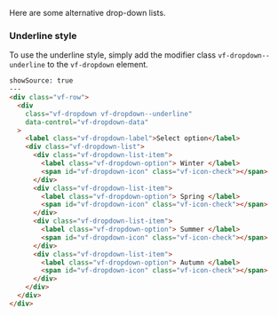 Here are some alternative drop-down lists.

### Underline style

To use the underline style, simply add the modifier class `vf-dropdown--underline` to the `vf-dropdown` element.

```html
showSource: true
---
<div class="vf-row">
  <div
    class="vf-dropdown vf-dropdown--underline"
    data-control="vf-dropdown-data"
  >
    <label class="vf-dropdown-label">Select option</label>
    <div class="vf-dropdown-list">
      <div class="vf-dropdown-list-item">
        <label class="vf-dropdown-option"> Winter </label>
        <span id="vf-dropdown-icon" class="vf-icon-check"></span>
      </div>
      <div class="vf-dropdown-list-item">
        <label class="vf-dropdown-option"> Spring </label>
        <span id="vf-dropdown-icon" class="vf-icon-check"></span>
      </div>
      <div class="vf-dropdown-list-item">
        <label class="vf-dropdown-option"> Summer </label>
        <span id="vf-dropdown-icon" class="vf-icon-check"></span>
      </div>
      <div class="vf-dropdown-list-item">
        <label class="vf-dropdown-option"> Autumn </label>
        <span id="vf-dropdown-icon" class="vf-icon-check"></span>
      </div>
    </div>
  </div>
</div>
```
